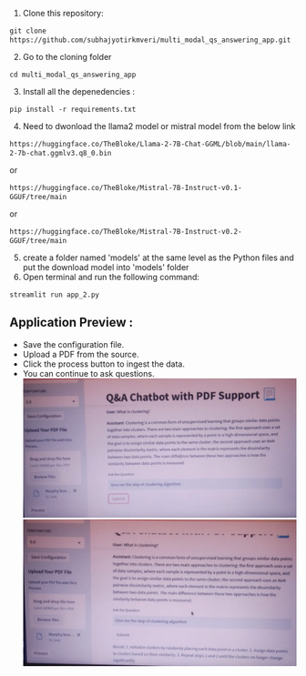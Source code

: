 1. Clone this repository:
   
 ```
 git clone https://github.com/subhajyotirkmveri/multi_modal_qs_answering_app.git
 ```
2. Go to the cloning folder
```
cd multi_modal_qs_answering_app
```
3. Install all the depenedencies :
   
```
pip install -r requirements.txt
```
4. Need to dwonload the llama2 model or mistral model from the below link
```
https://huggingface.co/TheBloke/Llama-2-7B-Chat-GGML/blob/main/llama-2-7b-chat.ggmlv3.q8_0.bin
```
or 
```
https://huggingface.co/TheBloke/Mistral-7B-Instruct-v0.1-GGUF/tree/main
```
or 

```
https://huggingface.co/TheBloke/Mistral-7B-Instruct-v0.2-GGUF/tree/main
```
5. create a folder named 'models' at the same level as the Python files and  put the download model into 'models' folder 
6. Open terminal and run the following command:
```
streamlit run app_2.py
```
## Application Preview :
- Save the configuration file.
- Upload a PDF from the source.
- Click the process button to ingest the data.
- You can continue to ask questions.
![image](https://github.com/subhajyotirkmveri/multi_modal_qs_answering_app/blob/main/asset/asset_1.jpeg)
![image](https://github.com/subhajyotirkmveri/multi_modal_qs_answering_app/blob/main/asset/asset_2.jpeg)
